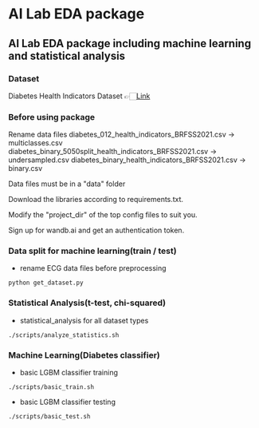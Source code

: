 # AI Lab EDA package

## AI Lab EDA package including machine learning and statistical analysis

### Dataset
Diabetes Health Indicators Dataset
👉🏻[Link](https://www.kaggle.com/datasets/julnazz/diabetes-health-indicators-dataset/data "Diabetes Health Indicators Dataset from kaggle")

### Before using package
Rename data files
diabetes_012_health_indicators_BRFSS2021.csv -> multiclasses.csv
diabetes_binary_5050split_health_indicators_BRFSS2021.csv -> undersampled.csv
diabetes_binary_health_indicators_BRFSS2021.csv -> binary.csv

Data files must be in a "data" folder

Download the libraries according to requirements.txt.

Modify the "project_dir" of the top config files to suit you.

Sign up for wandb.ai and get an authentication token.

### Data split for machine learning(train / test)

* rename ECG data files before preprocessing
```shell
python get_dataset.py
```

### Statistical Analysis(t-test, chi-squared)

* statistical_analysis for all dataset types
```shell
./scripts/analyze_statistics.sh
```

### Machine Learning(Diabetes classifier)

* basic LGBM classifier training
```shell
./scripts/basic_train.sh
```

* basic LGBM classifier testing
```shell
./scripts/basic_test.sh
```